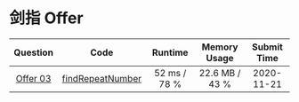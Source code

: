 # 剑指 Offer

|                                          Question                                          |                        Code                         |   Runtime    |  Memory Usage  | Submit Time |
| :----------------------------------------------------------------------------------------: | :-------------------------------------------------: | :----------: | :------------: | :---------: |
| [Offer 03](https://leetcode-cn.com/problems/shu-zu-zhong-zhong-fu-de-shu-zi-lcof/) | [findRepeatNumber](lcof/lcof.3.findRepeatNumber.py) | 52 ms / 78 % | 22.6 MB / 43 % | 2020-11-21  |
